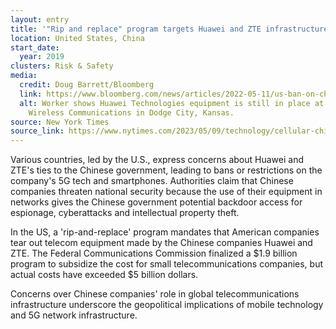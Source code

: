 ```yaml
---
layout: entry
title: '"Rip and replace" program targets Huawei and ZTE infrastructure'
location: United States, China
start_date:
  year: 2019
clusters: Risk & Safety
media:
  credit: Doug Barrett/Bloomberg
  link: https://www.bloomberg.com/news/articles/2022-05-11/us-ban-on-china-tech-failed-to-stop-use-of-hauwei-zte-hardware
  alt: Worker shows Huawei Technologies equipment is still in place at United
    Wireless Communications in Dodge City, Kansas.
source: New York Times
source_link: https://www.nytimes.com/2023/05/09/technology/cellular-china-us-zte-huawei.html
---
```

Various countries, led by the U.S., express concerns about Huawei and ZTE's ties to the Chinese government, leading to bans or restrictions on the company's 5G tech and smartphones. Authorities claim that Chinese companies threaten national security because the use of their equipment in networks gives the Chinese government potential backdoor access for espionage, cyberattacks and intellectual property theft.

In the US, a 'rip-and-replace' program mandates that American companies tear out telecom equipment made by the Chinese companies Huawei and ZTE. The Federal Communications Commission finalized a $1.9 billion program to subsidize the cost for small telecommunications companies, but actual costs have exceeded $5 billion dollars.

Concerns over Chinese companies' role in global telecommunications infrastructure underscore the geopolitical implications of mobile technology and 5G network infrastructure.